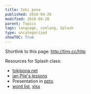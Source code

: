 ```yaml
---
title: toki pona
published: 2018-04-20
modified: 2018-04-20
parent: Topics
tags: language, conlang, Splash
type: uncategorized
showTOC: True
---
```


Shortlink to this page: http://tiny.cc/hltp

Resources for Splash class:

* [tokipona.net](http://tokipona.net/tp/default.aspx)
* [jan Pije's lessons](http://tokipona.net/tp/janpije/okamasona.php)
* Presentation in [pptx](https://www.dropbox.com/s/nic1hqcmzbi60uy/tokipona.pptx?dl=0).
* [word list](http://tokipona.net/tp/ClassicWordList.aspx), [xlsx](https://www.dropbox.com/s/lq0rbdjlb1ck0sn/tokipona.xlsx?dl=0)
